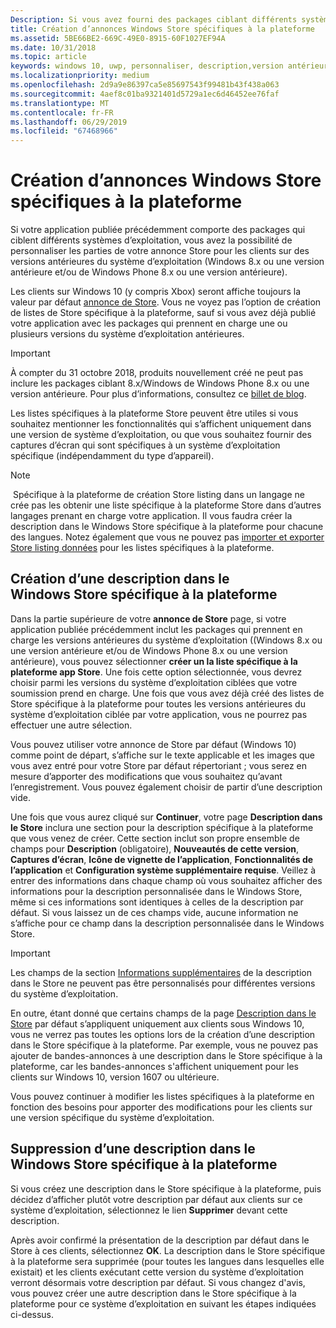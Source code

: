 ```yaml
---
Description: Si vous avez fourni des packages ciblant différents systèmes d’exploitation, vous pouvez personnaliser certaines parties de votre description dans le Windows Store pour ces différents systèmes.
title: Création d’annonces Windows Store spécifiques à la plateforme
ms.assetid: 5BE66BE2-669C-49E0-8915-60F1027EF94A
ms.date: 10/31/2018
ms.topic: article
keywords: windows 10, uwp, personnaliser, description,version antérieure
ms.localizationpriority: medium
ms.openlocfilehash: 2d9a9e86397ca5e85697543f99481b43f438a063
ms.sourcegitcommit: 4aef8c01ba9321401d5729a1ec6d46452ee76faf
ms.translationtype: MT
ms.contentlocale: fr-FR
ms.lasthandoff: 06/29/2019
ms.locfileid: "67468966"
---
```

# <a name="create-platform-specific-store-listings"></a>Création d’annonces Windows Store spécifiques à la plateforme


Si votre application publiée précédemment comporte des packages qui ciblent différents systèmes d’exploitation, vous avez la possibilité de personnaliser les parties de votre annonce Store pour les clients sur des versions antérieures du système d’exploitation (Windows 8.x ou une version antérieure et/ou de Windows Phone 8.x ou une version antérieure). 

Les clients sur Windows 10 (y compris Xbox) seront affiche toujours la valeur par défaut [annonce de Store](create-app-store-listings.md). Vous ne voyez pas l’option de création de listes de Store spécifique à la plateforme, sauf si vous avez déjà publié votre application avec les packages qui prennent en charge une ou plusieurs versions du système d’exploitation antérieures. 

> [!IMPORTANT]
> À compter du 31 octobre 2018, produits nouvellement créé ne peut pas inclure les packages ciblant 8.x/Windows de Windows Phone 8.x ou une version antérieure. Pour plus d’informations, consultez ce [billet de blog](https://blogs.windows.com/windowsdeveloper/2018/08/20/important-dates-regarding-apps-with-windows-phone-8-x-and-earlier-and-windows-8-8-1-packages-submitted-to-microsoft-store).

Les listes spécifiques à la plateforme Store peuvent être utiles si vous souhaitez mentionner les fonctionnalités qui s’affichent uniquement dans une version de système d’exploitation, ou que vous souhaitez fournir des captures d’écran qui sont spécifiques à un système d’exploitation spécifique (indépendamment du type d’appareil).

> [!NOTE]
> Spécifique à la plateforme de création Store listing dans un langage ne crée pas les obtenir une liste spécifique à la plateforme Store dans d’autres langages prenant en charge votre application. Il vous faudra créer la description dans le Windows Store spécifique à la plateforme pour chacune des langues. Notez également que vous ne pouvez pas [importer et exporter Store listing données](import-and-export-store-listings.md) pour les listes spécifiques à la plateforme.


## <a name="creating-a-platform-specific-store-listing"></a>Création d’une description dans le Windows Store spécifique à la plateforme

Dans la partie supérieure de votre **annonce de Store** page, si votre application publiée précédemment inclut les packages qui prennent en charge les versions antérieures du système d’exploitation ((Windows 8.x ou une version antérieure et/ou de Windows Phone 8.x ou une version antérieure), vous pouvez sélectionner **créer un la liste spécifique à la plateforme app Store**. Une fois cette option sélectionnée, vous devrez choisir parmi les versions du système d’exploitation ciblées que votre soumission prend en charge. Une fois que vous avez déjà créé des listes de Store spécifique à la plateforme pour toutes les versions antérieures du système d’exploitation ciblée par votre application, vous ne pourrez pas effectuer une autre sélection.

Vous pouvez utiliser votre annonce de Store par défaut (Windows 10) comme point de départ, s’affiche sur le texte applicable et les images que vous avez entré pour votre Store par défaut répertoriant ; vous serez en mesure d’apporter des modifications que vous souhaitez qu’avant l’enregistrement. Vous pouvez également choisir de partir d’une description vide.

Une fois que vous aurez cliqué sur **Continuer**, votre page **Description dans le Store** inclura une section pour la description spécifique à la plateforme que vous venez de créer. Cette section inclut son propre ensemble de champs pour **Description** (obligatoire), **Nouveautés de cette version**, **Captures d’écran**, **Icône de vignette de l’application**, **Fonctionnalités de l’application** et **Configuration système supplémentaire requise**. Veillez à entrer des informations dans chaque champ où vous souhaitez afficher des informations pour la description personnalisée dans le Windows Store, même si ces informations sont identiques à celles de la description par défaut. Si vous laissez un de ces champs vide, aucune information ne s’affiche pour ce champ dans la description personnalisée dans le Windows Store.

> [!IMPORTANT]
> Les champs de la section [Informations supplémentaires](create-app-store-listings.md#additional-information) de la description dans le Store ne peuvent pas être personnalisés pour différentes versions du système d’exploitation.
> 
> En outre, étant donné que certains champs de la page [Description dans le Store](create-app-store-listings.md) par défaut s’appliquent uniquement aux clients sous Windows 10, vous ne verrez pas toutes les options lors de la création d’une description dans le Store spécifique à la plateforme. Par exemple, vous ne pouvez pas ajouter de bandes-annonces à une description dans le Store spécifique à la plateforme, car les bandes-annonces s'affichent uniquement pour les clients sur Windows 10, version 1607 ou ultérieure. 

Vous pouvez continuer à modifier les listes spécifiques à la plateforme en fonction des besoins pour apporter des modifications pour les clients sur une version spécifique du système d’exploitation.


## <a name="removing-a-platform-specific-store-listing"></a>Suppression d’une description dans le Windows Store spécifique à la plateforme

Si vous créez une description dans le Store spécifique à la plateforme, puis décidez d’afficher plutôt votre description par défaut aux clients sur ce système d’exploitation, sélectionnez le lien **Supprimer** devant cette description.

Après avoir confirmé la présentation de la description par défaut dans le Store à ces clients, sélectionnez **OK**. La description dans le Store spécifique à la plateforme sera supprimée (pour toutes les langues dans lesquelles elle existait) et les clients exécutant cette version du système d’exploitation verront désormais votre description par défaut. Si vous changez d'avis, vous pouvez créer une autre description dans le Store spécifique à la plateforme pour ce système d’exploitation en suivant les étapes indiquées ci-dessus.
 

 





